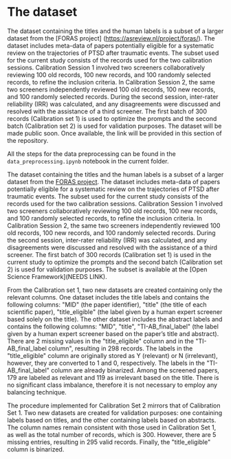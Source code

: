 # The dataset
The dataset containing the titles and the human labels is a subset of a larger dataset from the [FORAS project] (https://asreview.nl/project/foras/). The dataset includes meta-data of papers potentially eligible for a systematic review on the trajectories of PTSD after traumatic events. The subset used for the current study consists of the records used for the two calibration sessions. Calibration Session 1 involved two screeners collaboratively reviewing 100 old records, 100 new records, and 100 randomly selected records, to refine the inclusion criteria. In Calibration Session 2, the same two screeners independently reviewed 100 old records, 100 new records, and 100 randomly selected records. During the second session, inter-rater reliability (IRR) was calculated, and any disagreements were discussed and resolved with the assistance of a third screener. The first batch of 300 records (Calibration set 1) is used to optimize the prompts and the second batch (Calibration set 2) is used for validation purposes. The dataset will be made public soon. Once available, the link will be provided in this section of the repository.

All the steps for the data preprocessing can be found in the `data_preprocessing.ipynb` notebook in the current folder.

The dataset containing the titles and the human labels is a subset of a larger dataset from the [FORAS project](https://asreview.nl/project/foras/). The dataset includes meta-data of  papers potentially eligible for a systematic review on the trajectories of PTSD after traumatic events. The subset used for the current study consists of the records used for the two calibration sessions. Calibration Session 1 involved two screeners collaboratively reviewing 100 old records, 100 new records, and 100 randomly selected records, to refine the inclusion criteria. In Calibration Session 2, the same two screeners independently reviewed 100 old records, 100 new records, and 100 randomly selected records. During the second session, inter-rater reliability (IRR) was calculated, and any disagreements were discussed and resolved with the assistance of a third screener. The first batch of 300 records (Calibration set 1) is used in the current study to optimize the prompts and the second batch (Calibration set 2) is used for validation purposes. The subset is available at the [Open Science Framework](NEEDS LINK). 

From the Calibration set 1, two new datasets are created containing only the relevant columns. One dataset includes the title labels and contains the following columns: "MID" (the paper identifier), "title" (the title of each scientific paper), "title_eligible" (the label given by a human expert screener based solely on the title). The other dataset includes the abstract labels and contains the following columns: "MID", "title", "TI-AB_final_label" (the label given by a human expert screener based on the paper’s title and abstract).
There are 2 missing values in the "title_eligible" column and in the "TI-AB_final_label column", resulting in 298 records. 
The labels in the "title_eligible" column are originally stored as Y (relevant) or N (irrelevant), however, they are converted to 1 and 0, respectively. The labels in the  "TI-AB_final_label" column are already binarized.
Among the screened papers, 179 are labeled as relevant and 119 as irrelevant based on the title. There is no significant class imbalance, therefore it is not necessary to employ any balancing technique. 

The procedure implemented for Calibration Set 2 mirrors that of Calibration Set 1. 
Two new datasets are created for validation purposes: one containing labels based on titles, and the other containing labels based on abstracts. The column names remain consistent with those used in Calibration Set 1, as well as the total number of records, which is 300. However, there are 5 missing entries, resulting in 295 valid records. Finally, the "title_eligible" column is binarized.